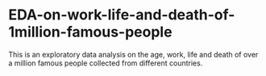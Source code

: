 # EDA-on-work-life-and-death-of-1million-famous-people
This is an exploratory data analysis on the age, work, life and death of over a million famous people collected from different countries.
